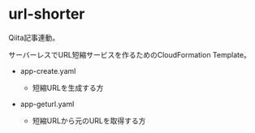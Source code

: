 # url-shorter

Qiita記事連動。

サーバーレスでURL短縮サービスを作るためのCloudFormation Template。

* app-create.yaml
  * 短縮URLを生成する方

* app-geturl.yaml
  * 短縮URLから元のURLを取得する方
